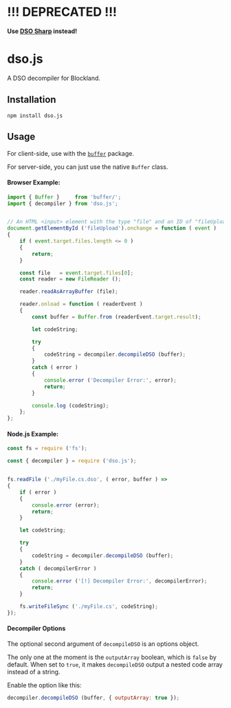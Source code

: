 # !!! DEPRECATED !!!

**Use [DSO Sharp](https://github.com/Elletra/dso-sharp) instead!**

# dso.js
A DSO decompiler for Blockland.


## Installation

`npm install dso.js`


## Usage

For client-side, use with the [`buffer`](https://npmjs.com/package/buffer) package.

For server-side, you can just use the native `Buffer` class.


#### Browser Example:

```js
import { Buffer }     from 'buffer/';
import { decompiler } from 'dso.js';


// An HTML <input> element with the type "file" and an ID of "fileUpload"
document.getElementById ('fileUpload').onchange = function ( event )
{
	if ( event.target.files.length <= 0 )
	{
		return;
	}

	const file   = event.target.files[0];
	const reader = new FileReader ();

	reader.readAsArrayBuffer (file);

	reader.onload = function ( readerEvent )
	{
		const buffer = Buffer.from (readerEvent.target.result);

		let codeString;

		try
		{
			codeString = decompiler.decompileDSO (buffer);
		}
		catch ( error )
		{
			console.error ('Decompiler Error:', error);
			return;
		}

		console.log (codeString);
	};
};

```


#### Node.js Example:

```js
const fs = require ('fs');

const { decompiler } = require ('dso.js');


fs.readFile ('./myFile.cs.dso', ( error, buffer ) =>
{
	if ( error )
	{
		console.error (error);
		return;
	}

	let codeString;

	try
	{
		codeString = decompiler.decompileDSO (buffer);
	}
	catch ( decompilerError )
	{
		console.error ('[!] Decompiler Error:', decompilerError);
		return;
	}

	fs.writeFileSync ('./myFile.cs', codeString);
});
```


#### Decompiler Options

The optional second argument of `decompileDSO` is an options object.

The only one at the moment is the `outputArray` boolean, which is `false` by default.  When set to `true`, it makes `decompileDSO` output a nested code array instead of a string.

Enable the option like this:

```js
decompiler.decompileDSO (buffer, { outputArray: true });
```
